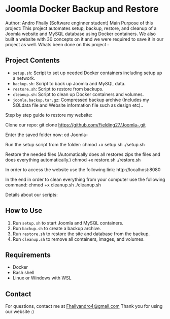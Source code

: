 # Joomla Docker Backup and Restore
Author: Andro Fhaily (Software enginner student)
 Main Purpose of this project: This project automates setup, backup, restore, and cleanup of a Joomla website and MySQL database using Docker containers. We also built a website with 30 concepts on it and we were required to save it in our project as well.
Whats been done on this project :
## Project Contents

- `setup.sh`: Script to set up needed Docker containers including setup up a network.
- `backup.sh`: Script to back up Joomla and MySQL data.
- `restore.sh`: Script to restore from backups.
- `cleanup.sh`: Script to clean up Docker containers and volumes.
- `joomla.backup.tar.gz`: Compressed backup archive (Includes my SQLdata file and Website information file such as design etc).. 

Step by step guide to restore my website: 

Clone our repo:
git clone https://github.com/Fielding27/Joomla-.git

Enter the saved folder now:
cd Joomla-

Run the setup script from the folder:
chmod +x setup.sh
./setup.sh

Restore the needed files (Automatically does all restores zips the files and does everything automatically.)
chmod +x restore.sh
./restore.sh

In order to access the website use the following link:
http://localhost:8080

In the end in order to clean everything from your computer use the following command:
chmod +x cleanup.sh
./cleanup.sh

Details about our scripts:
## How to Use
1. Run `setup.sh` to start Joomla and MySQL containers.
2. Run `backup.sh` to create a backup archive.
3. Run `restore.sh` to restore the site and database from the backup.
4. Run `cleanup.sh` to remove all containers, images, and volumes.



## Requirements
- Docker
- Bash shell
- Linux or Windows with WSL



## Contact
For questions, contact me at Fhailyandro4@gmail.com
Thank you for using our website :)
